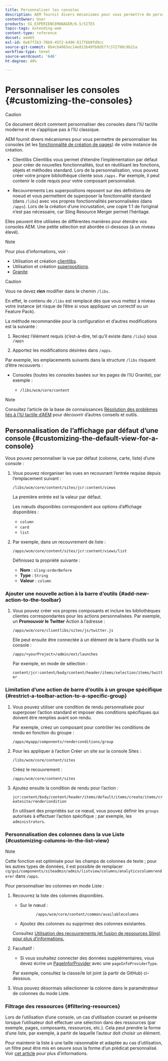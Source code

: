 ```yaml
---
title: Personnaliser les consoles
description: AEM fournit divers mécanismes pour vous permettre de personnaliser les consoles de votre instance de création
contentOwner: User
products: SG_EXPERIENCEMANAGER/6.5/SITES
topic-tags: extending-aem
content-type: reference
docset: aem65
exl-id: 6e67f2b3-78b9-45f2-b496-61776b9fd9cc
source-git-commit: 8b4cb4065ec14e813b49fb0d577c372790c9b21a
workflow-type: tm+mt
source-wordcount: '646'
ht-degree: 40%

---
```


# Personnaliser les consoles {#customizing-the-consoles}

>[!CAUTION]
>
>Ce document décrit comment personnaliser des consoles dans l’IU tactile moderne et ne s’applique pas à l’IU classique.

AEM fournit divers mécanismes pour vous permettre de personnaliser les consoles (et les [fonctionnalité de création de pages](/help/sites-developing/customizing-page-authoring-touch.md)) de votre instance de création.

* Clientlibs Clientlibs vous permet d’étendre l’implémentation par défaut pour créer de nouvelles fonctionnalités, tout en réutilisant les fonctions, objets et méthodes standard. Lors de la personnalisation, vous pouvez créer votre propre bibliothèque cliente sous `/apps.` Par exemple, il peut contenir le code requis pour votre composant personnalisé.

* Recouvrements Les superpositions reposent sur des définitions de noeud et vous permettent de superposer la fonctionnalité standard (dans `/libs`) avec vos propres fonctionnalités personnalisées (dans `/apps`). Lors de la création d’une incrustation, une copie 1:1 de l’original n’est pas nécessaire, car Sling Resource Merger permet l’héritage.

Elles peuvent être utilisées de différentes manières pour étendre vos consoles AEM. Une petite sélection est abordée ci-dessous (à un niveau élevé).

>[!NOTE]
>
>Pour plus d’informations, voir :
>
>* Utilisation et création [clientlibs](/help/sites-developing/clientlibs.md).
>* Utilisation et création [superpositions](/help/sites-developing/overlays.md).
>* [Granite](https://helpx.adobe.com/experience-manager/6-5/sites/developing/using/reference-materials/granite-ui/api/index.html)
>


>[!CAUTION]
>
>Vous ne devez ***rien*** modifier dans le chemin `/libs`.
>
>En effet, le contenu de `/libs` est remplacé dès que vous mettez à niveau votre instance (et risque de l’être si vous appliquez un correctif ou un Feature Pack).
>
>La méthode recommandée pour la configuration et d’autres modifications est la suivante :
>
>1. Recréez l’élément requis (c’est-à-dire, tel qu’il existe dans `/libs`) sous `/apps`
>
>1. Apportez les modifications désirées dans `/apps`.
>

Par exemple, les emplacements suivants dans la structure `/libs` risquent d’être recouverts :

* Consoles (toutes les consoles basées sur les pages de l’IU Granite), par exemple :

   * `/libs/wcm/core/content`

>[!NOTE]
>
>Consultez l’article de la base de connaissances [Résolution des problèmes liés à l’IU tactile d’AEM](https://helpx.adobe.com/experience-manager/kb/troubleshooting-aem-touchui-issues.html) pour découvrir d’autres conseils et outils.

## Personnalisation de l’affichage par défaut d’une console {#customizing-the-default-view-for-a-console}

Vous pouvez personnaliser la vue par défaut (colonne, carte, liste) d’une console :

1. Vous pouvez réorganiser les vues en recouvrant l’entrée requise depuis l’emplacement suivant :

   `/libs/wcm/core/content/sites/jcr:content/views`

   La première entrée est la valeur par défaut.

   Les nœuds disponibles correspondent aux options d’affichage disponibles :

   * `column`
   * `card`
   * `list`

1. Par exemple, dans un recouvrement de liste :

   `/apps/wcm/core/content/sites/jcr:content/views/list`

   Définissez la propriété suivante :

   * **Nom** : `sling:orderBefore`
   * **Type** : `String`
   * **Valeur** : `column`

### Ajouter une nouvelle action à la barre d’outils {#add-new-action-to-the-toolbar}

1. Vous pouvez créer vos propres composants et inclure les bibliothèques clientes correspondantes pour les actions personnalisées. Par exemple, un **Promouvoir le Twitter** Action à l’adresse :

   `/apps/wcm/core/clientlibs/sites/js/twitter.js`

   Elle peut ensuite être connectée à un élément de la barre d’outils sur la console :

   `/apps/<yourProject>/admin/ext/launches`

   Par exemple, en mode de sélection :

   `content/jcr:content/body/content/header/items/selection/items/twitter`

### Limitation d’une action de barre d’outils à un groupe spécifique {#restrict-a-toolbar-action-to-a-specific-group}

1. Vous pouvez utiliser une condition de rendu personnalisée pour superposer l’action standard et imposer des conditions spécifiques qui doivent être remplies avant son rendu.

   Par exemple, créez un composant pour contrôler les conditions de rendu en fonction du groupe :

   `/apps/myapp/components/renderconditions/group`

1. Pour les appliquer à l’action Créer un site sur la console Sites :

   `/libs/wcm/core/content/sites`

   Créez le recouvrement :

   `/apps/wcm/core/content/sites`

1. Ajoutez ensuite la condition de rendu pour l’action :

   `jcr:content/body/content/header/items/default/items/create/items/createsite/rendercondition`

   En utilisant des propriétés sur ce nœud, vous pouvez définir les `groups` autorisés à effectuer l’action spécifique ; par exemple, les `administrators`.

### Personnalisation des colonnes dans la vue Liste {#customizing-columns-in-the-list-view}

>[!NOTE]
>
>Cette fonction est optimisée pour les champs de colonnes de texte ; pour les autres types de données, il est possible de remplacer `cq/gui/components/siteadmin/admin/listview/columns/analyticscolumnrenderer` dans `/apps`.

Pour personnaliser les colonnes en mode Liste :

1. Recouvrez la liste des colonnes disponibles.

   * Sur le nœud :

     ```
            /apps/wcm/core/content/common/availablecolumns
     ```

   * Ajoutez des colonnes ou supprimez des colonnes existantes.

   Consultez [Utilisation des recouvrements (et fusion de ressources Sling) pour plus d’informations.](/help/sites-developing/overlays.md)

1. Facultatif :

   * Si vous souhaitez connecter des données supplémentaires, vous devez écrire un [PageInforProvider](https://helpx.adobe.com/experience-manager/6-5/sites/developing/using/reference-materials/javadoc/com/day/cq/wcm/api/PageInfoProvider.html) avec une
     `pageInfoProviderType`.

   Par exemple, consultez la classe/le lot joint (à partir de GitHub) ci-dessous.

1. Vous pouvez désormais sélectionner la colonne dans le paramétrateur de colonnes du mode Liste.

### Filtrage des ressources {#filtering-resources}

Lors de l’utilisation d’une console, un cas d’utilisation courant se présente lorsque l’utilisateur doit effectuer une sélection dans des ressources (par exemple, pages, composants, ressources, etc.). Cela peut prendre la forme d’une liste, par exemple, à partir de laquelle l’auteur doit choisir un élément.

Pour maintenir la liste à une taille raisonnable et adaptée au cas d’utilisation, un filtre peut être mis en oeuvre sous la forme d’un prédicat personnalisé. Voir [cet article](/help/sites-developing/customizing-page-authoring-touch.md#filtering-resources) pour plus d’informations.
